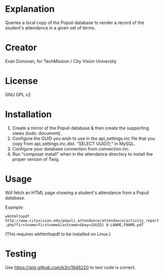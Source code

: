 Explanation
===========
Queries a local copy of the Populi database to render a record of the 
student's attendance in a given set of terms.

Creator
=======
Evan Donovan, for TechMission / City Vision University

License
=======
GNU GPL v2

Installation
============

1. Create a mirror of the Populi database & then create the supporting views (todo: document).
2. Configure the GUID you wish to use in the api_settings.inc file that you copy from api_settings.inc.dist. "SELECT UUID();" in MySQL.
3. Configure your database connection from connection.inc.
4. Run "composer install" when in the attendance directory to install the proper version of Twig.

Usage
=====

Will fetch an HTML page showing a student's attendance from a Populi database.

Example:

`wkhtmltopdf http://www.cityvision.edu/populi_attendance/attendance/activity_report.php?firstname=firstname&lastname=&key={GUID} 8-LNAME,FNAME.pdf`

(This requires wkhtmltopdf to be installed on Linux.)

Testing
=======
Use https://gist.github.com/k3n/1846220 to test code is correct.
